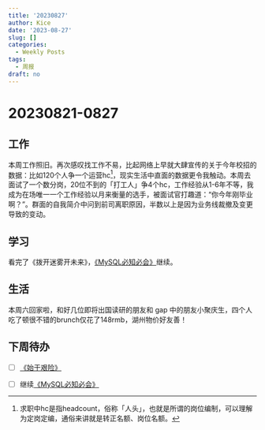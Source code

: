 ```yaml
---
title: '20230827'
author: Kice
date: '2023-08-27'
slug: []
categories:
  - Weekly Posts
tags:
  - 周报
draft: no
---
```


# 20230821-0827

## 工作

本周工作照旧。再次感叹找工作不易，比起网络上早就大肆宣传的关于今年校招的数据：比如120个人争一个运营hc[^1]，现实生活中直面的数据更令我触动。本周去面试了一个数分岗，20位不到的「打工人」争4个hc，工作经验从1-6年不等，我成为在场唯一一个工作经验以月来衡量的选手，被面试官打趣道：“你今年刚毕业啊？”。群面的自我简介中问到前司离职原因，半数以上是因为业务线裁撤及变更导致的变动。

## 学习

看完了《拨开迷雾开未来》，[《MySQL必知必会》](https://forta.com/books/0672327120/)继续。


## 生活

本周六回家啦，和好几位即将出国读研的朋友和 gap 中的朋友小聚庆生，四个人吃了顿很不错的brunch仅花了148rmb，湖州物价好友善！



## 下周待办

- [ ] [《始于艰险》](https://book.douban.com/subject/35966120/)

- [ ] 继续[《MySQL必知必会》](https://forta.com/books/0672327120/)

[^1]:求职中hc是指headcount，俗称「人头」，也就是所谓的岗位编制，可以理解为定岗定编，通俗来讲就是转正名额、岗位名额。
